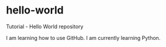 # hello-world
Tutorial - Hello World repository

I am learning how to use GitHub. 
I am currently learning Python.
